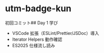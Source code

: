 # utm-badge-kun
初回コミット## Day 1 学び  
- VSCode 拡張（ESLint/Prettier/JSDoc）導入  
- Iterator Helpers 動作確認  
- ES2025 仕様流し読み
